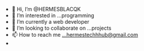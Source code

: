 - 👋 Hi, I’m @HERMESBLACQK
- 👀 I’m interested in ...programming 
- 🌱 I’m currently a web developer 
- 💞️ I’m looking to collaborate on ...projects 
- 📫 How to reach me ...hermestechhhub@gmail.com
- 

<!---
HERMESBLACQK/HERMESBLACQK is a ✨ special ✨ repository because its `README.md` (this file) appears on your GitHub profile.
You can click the Preview link to take a look at your changes.
--->
